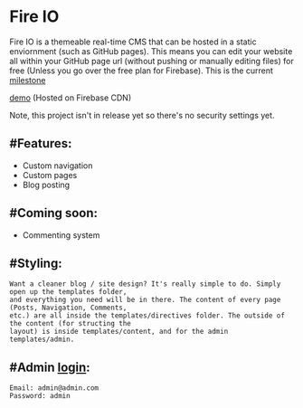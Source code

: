 # Fire IO
Fire IO is a themeable real-time CMS that can be hosted in a static enviornment (such as GitHub pages). This means you can edit your website all within your GitHub page url (without pushing or manually editing files) for free (Unless you go over the free plan for Firebase). This is the current [milestone](https://github.com/Stackoverload/Fire-IO/milestones/v0.1%20release)

[demo](https://fireio.firebaseapp.com/#/admin) (Hosted on Firebase CDN)

Note, this project isn't in release yet so there's no security settings yet.

#Features:
------
<ul>
<li>Custom navigation</li>
<li>Custom pages</li>
<li>Blog posting</li>
</ul>

#Coming soon:
------
<ul>
<li>Commenting system</li>
</ul>

#Styling:
------
```
Want a cleaner blog / site design? It's really simple to do. Simply open up the templates folder, 
and everything you need will be in there. The content of every page (Posts, Navigation, Comments,
etc.) are all inside the templates/directives folder. The outside of the content (for structing the
layout) is inside templates/content, and for the admin templates/admin.  
```
#Admin [login](https://fireio.firebaseapp.com/#/login):
------
```
Email: admin@admin.com
Password: admin
```
